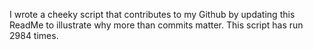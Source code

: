 I wrote a cheeky script that contributes to my Github by updating this ReadMe to illustrate why more than commits matter. This script has run 2984 times.